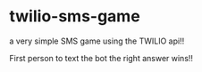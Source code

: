 # twilio-sms-game

a very simple SMS game using the TWILIO api!!

First person to text the bot the right answer wins!!
